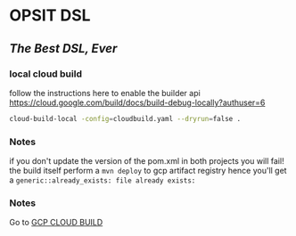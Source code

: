 # OPSIT DSL
## _The Best DSL, Ever_


### local cloud build
follow the instructions here to enable the builder api 
https://cloud.google.com/build/docs/build-debug-locally?authuser=6

```sh
cloud-build-local -config=cloudbuild.yaml --dryrun=false .
```

### Notes

if you don't update the version of the pom.xml in both projects you will fail!
the build itself perform a `mvn deploy` to gcp artifact registry
hence you'll get a `generic::already_exists: file already exists:`

### Notes

Go to [GCP CLOUD BUILD](https://console.cloud.google.com/cloud-build/builds?authuser=6&project=opsit-compute)
